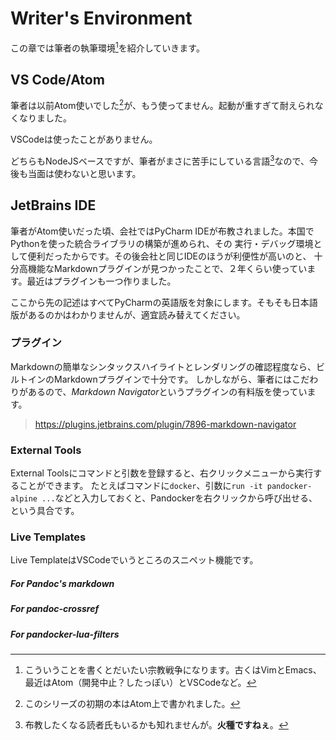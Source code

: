# Writer's Environment

この章では筆者の執筆環境[^war-crisis]を紹介していきます。

[^war-crisis]: こういうことを書くとだいたい宗教戦争になります。古くはVimとEmacs、最近はAtom（開発中止？したっぽい）とVSCodeなど。

## VS Code/Atom

筆者は以前Atom使いでした[^early-time]が、もう使ってません。起動が重すぎて耐えられなくなりました。

[^early-time]: このシリーズの初期の本はAtom上で書かれました。

VSCodeは使ったことがありません。

どちらもNodeJSベースですが、筆者がまさに苦手にしている言語[^war-crisis-2]なので、今後も当面は使わないと思います。

[^war-crisis-2]: 布教したくなる読者氏もいるかも知れませんが。**火種ですねぇ**。

## JetBrains IDE

筆者がAtom使いだった頃、会社ではPyCharm IDEが布教されました。本国でPythonを使った統合ライブラリの構築が進められ、その
実行・デバッグ環境として便利だったからです。その後会社と同じIDEのほうが利便性が高いのと、
十分高機能なMarkdownプラグインが見つかったことで、２年くらい使っています。最近はプラグインも一つ作りました。

ここから先の記述はすべてPyCharmの英語版を対象にします。そもそも日本語版があるのかはわかりませんが、適宜読み替えてください。

### プラグイン

Markdownの簡単なシンタックスハイライトとレンダリングの確認程度なら、ビルトインのMarkdownプラグインで十分です。
しかしながら、筆者にはこだわりがあるので、*Markdown Navigator*というプラグインの有料版を使っています。

>
> <https://plugins.jetbrains.com/plugin/7896-markdown-navigator>
>

### External Tools

External Toolsにコマンドと引数を登録すると、右クリックメニューから実行することができます。
たとえばコマンドに`docker`、引数に`run -it pandocker-alpine ...`などと入力しておくと、Pandockerを右クリックから呼び出せる、
という具合です。

### Live Templates

Live TemplateはVSCodeでいうところのスニペット機能です。

##### For Pandoc's markdown

##### For pandoc-crossref

##### For pandocker-lua-filters
